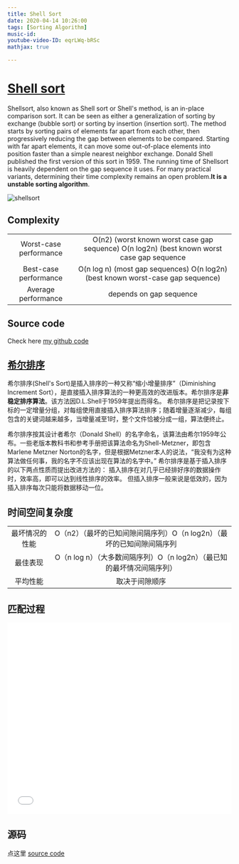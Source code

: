```yaml
---
title: Shell Sort
date: 2020-04-14 10:26:00
tags: [Sorting Algorithm]
music-id: 
youtube-video-ID: eqrLWq-bRSc
mathjax: true

---
```


# [Shell sort](https://en.wikipedia.org/wiki/Shellsort)

Shellsort, also known as Shell sort or Shell's method, is an in-place comparison sort. It can be seen as either a generalization of sorting by exchange (bubble sort) or sorting by insertion (insertion sort). The method starts by sorting pairs of elements far apart from each other, then progressively reducing the gap between elements to be compared. Starting with far apart elements, it can move some out-of-place elements into position faster than a simple nearest neighbor exchange. Donald Shell published the first version of this sort in 1959. The running time of Shellsort is heavily dependent on the gap sequence it uses. For many practical variants, determining their time complexity remains an open problem.**It is a unstable sorting algorithm**.

![shellsort](//upload.wikimedia.org/wikipedia/commons/d/d8/Sorting_shellsort_anim.gif)


## Complexity

| | |
|:---:|:---:|
| Worst-case performance |O(n2) (worst known worst case gap sequence) O(n log2n) (best known worst case gap sequence|
| Best-case performance | O(n log n) (most gap sequences) O(n log2n) (best known worst-case gap sequence) |
|Average performance|depends on gap sequence|

## Source code

Check here [my github code](https://github.com/YoTro/Python_repository/blob/master/Sorting_Algorithms/Shell_sort.py)

## [希尔排序](https://baike.baidu.com/item/%E5%B8%8C%E5%B0%94%E6%8E%92%E5%BA%8F)

希尔排序(Shell's Sort)是插入排序的一种又称“缩小增量排序”（Diminishing Increment Sort），是直接插入排序算法的一种更高效的改进版本。希尔排序是**非稳定排序算法**。该方法因D.L.Shell于1959年提出而得名。
希尔排序是把记录按下标的一定增量分组，对每组使用直接插入排序算法排序；随着增量逐渐减少，每组包含的关键词越来越多，当增量减至1时，整个文件恰被分成一组，算法便终止。

希尔排序按其设计者希尔（Donald Shell）的名字命名，该算法由希尔1959年公布。一些老版本教科书和参考手册把该算法命名为Shell-Metzner，即包含Marlene Metzner Norton的名字，但是根据Metzner本人的说法，“我没有为这种算法做任何事，我的名字不应该出现在算法的名字中。”
希尔排序是基于插入排序的以下两点性质而提出改进方法的：
插入排序在对几乎已经排好序的数据操作时，效率高，即可以达到线性排序的效率。
但插入排序一般来说是低效的，因为插入排序每次只能将数据移动一位。

## 时间空间复杂度

| | |
|:---:|:---:|
| 最坏情况的性能| O（n2）（最坏的已知间隙间隔序列）O（n log2n）（最坏的已知间隙间隔序列|
| 最佳表现| O（n log n）（大多数间隔序列）O（n log2n）（最已知的最坏情况间隔序列）|
|平均性能|取决于间隙顺序|

## 匹配过程

<iframe style="width:100%;height:430;" src="//player.bilibili.com/player.html?aid=285295963&bvid=BV19f4y1U7Hz&cid=178430290&page=1" scrolling="no" border="0" frameborder="no" framespacing="0" allowfullscreen="true"> </iframe>


## 源码

点这里 [source code](https://github.com/YoTro/Python_repository/blob/master/Sorting_Algorithms/Shell_sort.py)
